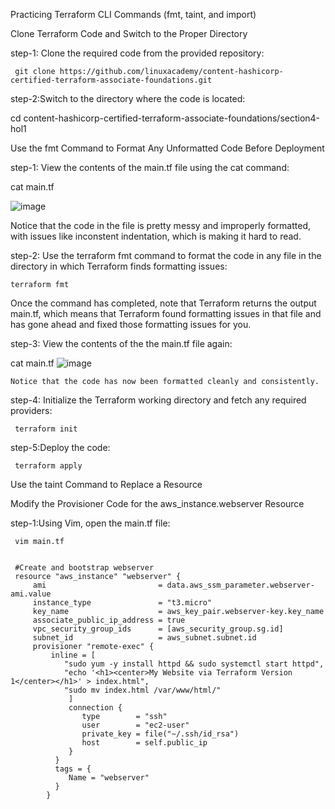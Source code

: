 Practicing Terraform CLI Commands (fmt, taint, and import)

Clone Terraform Code and Switch to the Proper Directory

step-1: Clone the required code from the provided repository:

     git clone https://github.com/linuxacademy/content-hashicorp-certified-terraform-associate-foundations.git

step-2:Switch to the directory where the code is located:

  cd content-hashicorp-certified-terraform-associate-foundations/section4-hol1
  
Use the fmt Command to Format Any Unformatted Code Before Deployment

step-1: View the contents of the main.tf file using the cat command:

   cat main.tf
   
   ![image](https://user-images.githubusercontent.com/103553658/172042147-28082947-b99b-4c6e-a123-c3d76fabe057.png)

Notice that the code in the file is pretty messy and improperly formatted, with issues like inconstent indentation, which is making it hard to read.

step-2: Use the terraform fmt command to format the code in any file in the directory in which Terraform finds formatting issues:

    terraform fmt
    
Once the command has completed, note that Terraform returns the output main.tf, which means that Terraform found formatting issues in that file and has gone ahead and fixed those formatting issues for you.


step-3: View the contents of the the main.tf file again:

 cat main.tf
 ![image](https://user-images.githubusercontent.com/103553658/172042239-75f8c1e2-f954-4435-a4c5-5038f5ec65e1.png)
    
    Notice that the code has now been formatted cleanly and consistently.

step-4: Initialize the Terraform working directory and fetch any required providers:

     terraform init
     
step-5:Deploy the code:

     terraform apply
     
     
Use the taint Command to Replace a Resource

Modify the Provisioner Code for the aws_instance.webserver Resource

step-1:Using Vim, open the main.tf file:

     vim main.tf
     
     
     #Create and bootstrap webserver
     resource "aws_instance" "webserver" {
         ami                         = data.aws_ssm_parameter.webserver-      ami.value
         instance_type               = "t3.micro"
         key_name                    = aws_key_pair.webserver-key.key_name
         associate_public_ip_address = true
         vpc_security_group_ids      = [aws_security_group.sg.id]
         subnet_id                   = aws_subnet.subnet.id
         provisioner "remote-exec" {
             inline = [
                "sudo yum -y install httpd && sudo systemctl start httpd",
                "echo '<h1><center>My Website via Terraform Version 1</center></h1>' > index.html",
                "sudo mv index.html /var/www/html/"
                 ]
                 connection {
                    type        = "ssh"
                    user        = "ec2-user"
                    private_key = file("~/.ssh/id_rsa")
                    host        = self.public_ip
                 }
              }
              tags = {
                 Name = "webserver"
              }
            }
